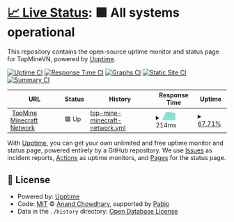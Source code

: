 # [📈 Live Status](https://status.topmine.vip): <!--live status--> **🟩 All systems operational**

This repository contains the open-source uptime monitor and status page for TopMineVN, powered by [Upptime](https://github.com/upptime/upptime).

[![Uptime CI](https://github.com/topminevn/status/workflows/Uptime%20CI/badge.svg)](https://github.com/topminevn/status/actions?query=workflow%3A%22Uptime+CI%22)
[![Response Time CI](https://github.com/topminevn/status/workflows/Response%20Time%20CI/badge.svg)](https://github.com/topminevn/status/actions?query=workflow%3A%22Response+Time+CI%22)
[![Graphs CI](https://github.com/topminevn/status/workflows/Graphs%20CI/badge.svg)](https://github.com/topminevn/status/actions?query=workflow%3A%22Graphs+CI%22)
[![Static Site CI](https://github.com/topminevn/status/workflows/Static%20Site%20CI/badge.svg)](https://github.com/topminevn/status/actions?query=workflow%3A%22Static+Site+CI%22)
[![Summary CI](https://github.com/topminevn/status/workflows/Summary%20CI/badge.svg)](https://github.com/topminevn/status/actions?query=workflow%3A%22Summary+CI%22)

<!--start: status pages-->
<!-- This summary is generated by Upptime (https://github.com/upptime/upptime) -->
<!-- Do not edit this manually, your changes will be overwritten -->
<!-- prettier-ignore -->
| URL | Status | History | Response Time | Uptime |
| --- | ------ | ------- | ------------- | ------ |
| <img alt="" src="https://icons.duckduckgo.com/ip3/null.ico" height="13"> [TopMine Minecraft Network](mc.topmine.vip) | 🟩 Up | [top-mine-minecraft-network.yml](https://github.com/topminevn/status/commits/HEAD/history/top-mine-minecraft-network.yml) | <details><summary><img alt="Response time graph" src="./graphs/top-mine-minecraft-network/response-time-week.png" height="20"> 214ms</summary><br><a href="https://status.topmine.vip/history/top-mine-minecraft-network"><img alt="Response time 214" src="https://img.shields.io/endpoint?url=https%3A%2F%2Fraw.githubusercontent.com%2Ftopminevn%2Fstatus%2FHEAD%2Fapi%2Ftop-mine-minecraft-network%2Fresponse-time.json"></a><br><a href="https://status.topmine.vip/history/top-mine-minecraft-network"><img alt="24-hour response time 214" src="https://img.shields.io/endpoint?url=https%3A%2F%2Fraw.githubusercontent.com%2Ftopminevn%2Fstatus%2FHEAD%2Fapi%2Ftop-mine-minecraft-network%2Fresponse-time-day.json"></a><br><a href="https://status.topmine.vip/history/top-mine-minecraft-network"><img alt="7-day response time 214" src="https://img.shields.io/endpoint?url=https%3A%2F%2Fraw.githubusercontent.com%2Ftopminevn%2Fstatus%2FHEAD%2Fapi%2Ftop-mine-minecraft-network%2Fresponse-time-week.json"></a><br><a href="https://status.topmine.vip/history/top-mine-minecraft-network"><img alt="30-day response time 214" src="https://img.shields.io/endpoint?url=https%3A%2F%2Fraw.githubusercontent.com%2Ftopminevn%2Fstatus%2FHEAD%2Fapi%2Ftop-mine-minecraft-network%2Fresponse-time-month.json"></a><br><a href="https://status.topmine.vip/history/top-mine-minecraft-network"><img alt="1-year response time 214" src="https://img.shields.io/endpoint?url=https%3A%2F%2Fraw.githubusercontent.com%2Ftopminevn%2Fstatus%2FHEAD%2Fapi%2Ftop-mine-minecraft-network%2Fresponse-time-year.json"></a></details> | <details><summary><a href="https://status.topmine.vip/history/top-mine-minecraft-network">67.71%</a></summary><a href="https://status.topmine.vip/history/top-mine-minecraft-network"><img alt="All-time uptime 67.71%" src="https://img.shields.io/endpoint?url=https%3A%2F%2Fraw.githubusercontent.com%2Ftopminevn%2Fstatus%2FHEAD%2Fapi%2Ftop-mine-minecraft-network%2Fuptime.json"></a><br><a href="https://status.topmine.vip/history/top-mine-minecraft-network"><img alt="24-hour uptime 67.71%" src="https://img.shields.io/endpoint?url=https%3A%2F%2Fraw.githubusercontent.com%2Ftopminevn%2Fstatus%2FHEAD%2Fapi%2Ftop-mine-minecraft-network%2Fuptime-day.json"></a><br><a href="https://status.topmine.vip/history/top-mine-minecraft-network"><img alt="7-day uptime 67.71%" src="https://img.shields.io/endpoint?url=https%3A%2F%2Fraw.githubusercontent.com%2Ftopminevn%2Fstatus%2FHEAD%2Fapi%2Ftop-mine-minecraft-network%2Fuptime-week.json"></a><br><a href="https://status.topmine.vip/history/top-mine-minecraft-network"><img alt="30-day uptime 67.71%" src="https://img.shields.io/endpoint?url=https%3A%2F%2Fraw.githubusercontent.com%2Ftopminevn%2Fstatus%2FHEAD%2Fapi%2Ftop-mine-minecraft-network%2Fuptime-month.json"></a><br><a href="https://status.topmine.vip/history/top-mine-minecraft-network"><img alt="1-year uptime 67.71%" src="https://img.shields.io/endpoint?url=https%3A%2F%2Fraw.githubusercontent.com%2Ftopminevn%2Fstatus%2FHEAD%2Fapi%2Ftop-mine-minecraft-network%2Fuptime-year.json"></a></details>

<!--end: status pages-->

With [Upptime](https://upptime.js.org), you can get your own unlimited and free uptime monitor and status page, powered entirely by a GitHub repository. We use [Issues](https://github.com/upptime/upptime/issues) as incident reports, [Actions](https://github.com/topminevn/status/actions) as uptime monitors, and [Pages](https://upptime.github.io/upptime) for the status page.

## 📄 License

- Powered by: [Upptime](https://github.com/upptime/upptime)
- Code: [MIT](./LICENSE) © [Anand Chowdhary](https://anandchowdhary.com), supported by [Pabio](https://pabio.com)
- Data in the `./history` directory: [Open Database License](https://opendatacommons.org/licenses/odbl/1-0/)
